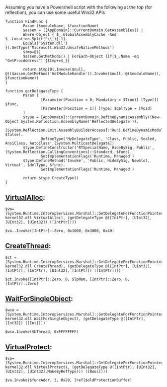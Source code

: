 Assuming you have a Powershell script with the following at the top (for reflection), you can use some useful Win32 APIs

```
function FindFunc {
    	Param ($moduleName, $functionName)
    	$assem = ([AppDomain]::CurrentDomain.GetAssemblies() |
    	Where-Object { $_.GlobalAssemblyCache -And $_.Location.Split('\\')[-1].
    	Equals('System.dll') }).GetType('Microsoft.Win32.UnsafeNativeMethods')
    	$tmp=@()
    	$assem.GetMethods() | ForEach-Object {If($_.Name -eq "GetProcAddress") {$tmp+=$_}}

    	return $tmp[0].Invoke($null, @(($assem.GetMethod('GetModuleHandle')).Invoke($null, @($moduleName)), $functionName))
}

function getDelegateType {
    	Param (
            	[Parameter(Position = 0, Mandatory = $True)] [Type[]] $func,
            	[Parameter(Position = 1)] [Type] $delType = [Void]
    	)
    	$type = [AppDomain]::CurrentDomain.DefineDynamicAssembly((New-Object System.Reflection.AssemblyName('ReflectedDelegate')),
            	[System.Reflection.Emit.AssemblyBuilderAccess]::Run).DefineDynamicModule('InMemoryModule', $false).
            	DefineType('MyDelegateType', 'Class, Public, Sealed, AnsiClass, AutoClass',[System.MulticastDelegate])
    	$type.DefineConstructor('RTSpecialName, HideBySig, Public', [System.Reflection.CallingConventions]::Standard, $func).
            	SetImplementationFlags('Runtime, Managed')
    	$type.DefineMethod('Invoke', 'Public, HideBySig, NewSlot, Virtual', $delType, $func).
            	SetImplementationFlags('Runtime, Managed')

    	return $type.CreateType()
}
```

## [VirtualAlloc](https://docs.microsoft.com/en-us/windows/win32/api/memoryapi/nf-memoryapi-virtualalloc):

```
$va=[System.Runtime.InteropServices.Marshal]::GetDelegateForFunctionPointer((LookupFunc kernel32.dll VirtualAlloc), (getDelegateType @([IntPtr], [UInt32], [UInt32], [UInt32]) ([IntPtr])))
```

```
$va..Invoke([IntPtr]::Zero, 0x1000, 0x3000, 0x40)
```

## [CreateThread](https://docs.microsoft.com/en-us/windows/win32/api/processthreadsapi/nf-processthreadsapi-createthread):

```
$ct = [System.Runtime.InteropServices.Marshal]::GetDelegateForFunctionPointer((LookupFunc kernel32.dll CreateThread), (getDelegateType @([IntPtr], [UInt32], [IntPtr], [IntPtr], [UInt32], [IntPtr]) ([IntPtr])))
```

```
$ct.Invoke([IntPtr]::Zero, 0, $lpMem, [IntPtr]::Zero, 0, [IntPtr]::Zero)
```

## [WaitForSingleObject](https://docs.microsoft.com/en-us/windows/win32/api/synchapi/nf-synchapi-waitforsingleobject):

```
$wso = [System.Runtime.InteropServices.Marshal]::GetDelegateForFunctionPointer((LookupFunc kernel32.dll WaitForSingleObject), (getDelegateType @([IntPtr], [Int32]) ([Int])))
```

```
$wso.Invoke($hThread, 0xFFFFFFFF)
```

## [VirtualProtect](https://docs.microsoft.com/en-us/windows/win32/api/memoryapi/nf-memoryapi-virtualprotect):

```
$vp=[System.Runtime.InteropServices.Marshal]::GetDelegateForFunctionPointer((FindFunc kernel32.dll VirtualProtect), (getDelegateType @([IntPtr], [UInt32], [UInt32], [UInt32].MakeByRefType()) ([Bool])))
```

```
$va.Invoke($funcAddr, 3, 0x20, [ref]$oldProtectionBuffer)
```
